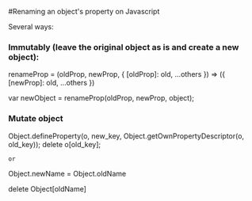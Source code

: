 

#Renaming an object's property on Javascript

Several ways:

### Immutably (leave the original object as is and create a new object):

renameProp = (oldProp, newProp, { [oldProp]: old, ...others }) => ({
    [newProp]: old,
    ...others
})

var newObject = renameProp(oldProp, newProp, object);



### Mutate object

Object.defineProperty(o, new_key,
	Object.getOwnPropertyDescriptor(o, old_key));
    delete o[old_key];

    or

Object.newName = Object.oldName

delete Object[oldName]